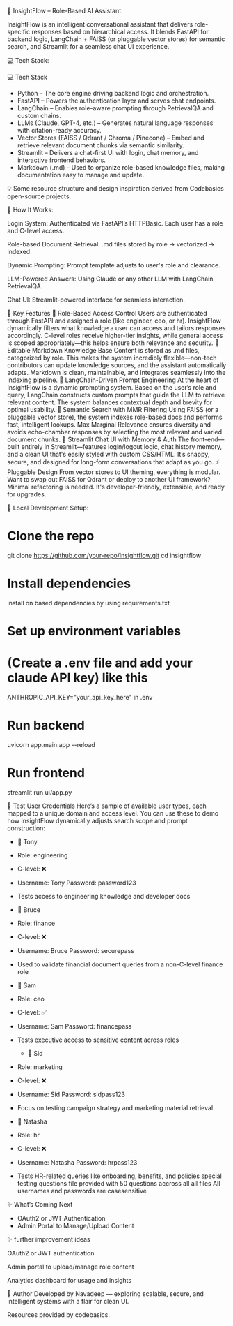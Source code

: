 🌊 InsightFlow – Role-Based AI Assistant:

InsightFlow is an intelligent conversational assistant that delivers role-specific responses based on hierarchical access. It blends FastAPI for backend logic, LangChain + FAISS (or pluggable vector stores) for semantic search, and Streamlit for a seamless chat UI experience.

💻 Tech Stack:

💻 Tech Stack
- Python – The core engine driving backend logic and orchestration.
- FastAPI – Powers the authentication layer and serves chat endpoints.
- LangChain – Enables role-aware prompting through RetrievalQA and custom chains.
- LLMs (Claude, GPT-4, etc.) – Generates natural language responses with citation-ready accuracy.
- Vector Stores (FAISS / Qdrant / Chroma / Pinecone) – Embed and retrieve relevant document chunks via semantic similarity.
- Streamlit – Delivers a chat-first UI with login, chat memory, and interactive frontend behaviors.
- Markdown (.md) – Used to organize role-based knowledge files, making documentation easy to manage and update.

💡 Some resource structure and design inspiration derived from Codebasics open-source projects.



🚀 How It Works:

Login System: Authenticated via FastAPI’s HTTPBasic. Each user has a role and C-level access.

Role-based Document Retrieval: .md files stored by role → vectorized → indexed.

Dynamic Prompting: Prompt template adjusts to user's role and clearance.

LLM-Powered Answers: Using Claude or any other LLM with LangChain RetrievalQA.

Chat UI: Streamlit-powered interface for seamless interaction.


🔑 Key Features
🔐 Role-Based Access Control
Users are authenticated through FastAPI and assigned a role (like engineer, ceo, or hr). InsightFlow dynamically filters what knowledge a user can access and tailors responses accordingly. C-level roles receive higher-tier insights, while general access is scoped appropriately—this helps ensure both relevance and security.
📄 Editable Markdown Knowledge Base
Content is stored as .md files, categorized by role. This makes the system incredibly flexible—non-tech contributors can update knowledge sources, and the assistant automatically adapts. Markdown is clean, maintainable, and integrates seamlessly into the indexing pipeline.
🧠 LangChain-Driven Prompt Engineering
At the heart of InsightFlow is a dynamic prompting system. Based on the user’s role and query, LangChain constructs custom prompts that guide the LLM to retrieve relevant content. The system balances contextual depth and brevity for optimal usability.
🔎 Semantic Search with MMR Filtering
Using FAISS (or a pluggable vector store), the system indexes role-based docs and performs fast, intelligent lookups. Max Marginal Relevance ensures diversity and avoids echo-chamber responses by selecting the most relevant and varied document chunks.
💬 Streamlit Chat UI with Memory & Auth
The front-end—built entirely in Streamlit—features login/logout logic, chat history memory, and a clean UI that's easily styled with custom CSS/HTML. It’s snappy, secure, and designed for long-form conversations that adapt as you go.
⚡ Pluggable Design
From vector stores to UI theming, everything is modular. Want to swap out FAISS for Qdrant or deploy to another UI framework? Minimal refactoring is needed. It's developer-friendly, extensible, and ready for upgrades.

🧪 Local Development Setup:

# Clone the repo
git clone https://github.com/your-repo/insightflow.git
cd insightflow
# Install dependencies
install on based dependencies by using requirements.txt
# Set up environment variables
# (Create a .env file and add your claude API key) like this
ANTHROPIC_API_KEY="your_api_key_here" in .env

# Run backend
uvicorn app.main:app --reload
# Run frontend
streamlit run ui/app.py


🧍 Test User Credentials
Here’s a sample of available user types, each mapped to a unique domain and access level. You can use these to demo how InsightFlow dynamically adjusts search scope and prompt construction:
- 👷 Tony
- Role: engineering
- C-level: ❌
- Username: Tony  Password: password123
- Tests access to engineering knowledge and developer docs
- 💼 Bruce
- Role: finance
- C-level: ❌
- Username: Bruce  Password: securepass
- Used to validate financial document queries from a non-C-level finance role
- 🧠 Sam
- Role: ceo
- C-level: ✅
- Username: Sam  Password: financepass
- Tests executive access to sensitive content across roles

  - 📣 Sid
- Role: marketing
- C-level: ❌
- Username: Sid  Password: sidpass123
- Focus on testing campaign strategy and marketing material retrieval
- 🧾 Natasha
- Role: hr
- C-level: ❌
- Username: Natasha  Password: hrpass123
- Tests HR-related queries like onboarding, benefits, and policies
special testing questions file provided with 50 questions accross all all files
All usernames and passwords are casesensitive
  

✨ What’s Coming Next
- OAuth2 or JWT Authentication
- Admin Portal to Manage/Upload Content




✨ further improvement ideas

OAuth2 or JWT authentication

Admin portal to upload/manage role content

Analytics dashboard for usage and insights

🤝 Author
Developed by Navadeep — exploring scalable, secure, and intelligent systems with a flair for clean UI.

 Resources provided by codebasics.
